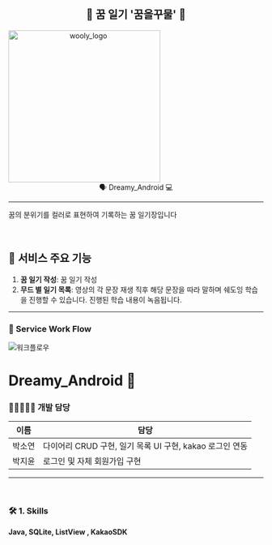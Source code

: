 <h2 align="center">
💜 꿈 일기 '꿈을꾸물' 💜
</h2> 

<div align="center" style="display:flex;">
	<img width="300" height="300" alt="wooly_logo" src="https://user-images.githubusercontent.com/43838030/116834200-f58f1980-abf7-11eb-8bca-70c75ce2c039.JPG">
</div>
<div align="center">
🗣 Dreamy_Android 💻
</div>

---
꿈의 분위기를 컬러로 표현하여 기록하는 꿈 일기장입니다 <br> 

&nbsp;

## 💜 서비스 주요 기능
  1. **꿈 일기 작성**: 꿈 일기 작성
  2. **무드 별 일기 목록**: 영상의 각 문장 재생 직후 해당 문장을 따라 말하며 쉐도잉 학습을 진행할 수 있습니다. 진행된 학습 내용이 녹음됩니다.
------

### 📄 Service Work Flow
![워크플로우](https://user-images.githubusercontent.com/43838030/116834019-3cc8da80-abf7-11eb-9682-9ff98295cd0c.JPG)

# Dreamy_Android :loudspeaker:

### 👩🏻‍🤝‍👩🏻 개발 담당

| 이름                                                  | 담당                                                    |
| ------------------------------------------------------------ | ------------------------------------------------------- |
| 박소연 | 다이어리 CRUD 구현, 일기 목록 UI 구현, kakao 로그인 연동 |
| 박지윤 | 로그인 및 자체 회원가입 구현 |

------
&nbsp;


<!--| 이름                                                  | 담당                                                    |
| ------------------------------------------------------------ | ------------------------------------------------------- |
| 신승민 | Core 알람,  소셜 로그인 연동(kakao, facebook), 회원가입 |
| 박소연 | 다짐 목록, 다짐 히스토리, 자체 로그인, 개인정보 수정 |-->



### 🛠 1. Skills
**Java, SQLite, ListView , KakaoSDK**
<!--
### 📚 2.프로젝트 사용 라이브러리
| 라이브러리                                                   | 목적                                                    |
| ------------------------------------------------------------ | ------------------------------------------------------- |
| [Coroutine](https://developer.android.com/topic/libraries/architecture/coroutines) | 비동기 처리 및 통신 |
| [KTX](https://developer.android.com/kotlin/ktx?hl=ko) | AAC를 위한 LifeCycle 관리 |
| Dagger - Hilt | 의존성 주입 |
| Room - DataStore | 로컬 DB에 알람 객체 및 다짐 데이터 저장  |
| Lottie | 애니메이션 적용 |
| [Gson](https://github.com/google/gson) | JSON 객체 Converter |
| [Glide](https://github.com/bumptech/glide) | 이미지 포멧팅 |
| [Retrofit](https://square.github.io/retrofit/) | HTTP 통신 |
### 🔀 3. Commit Convention
## 😜[Gitmoji](https://gitmoji.dev/)
<div align="left"><img width="400" height="400" alt="wooly_logo" src="https://user-images.githubusercontent.com/43838030/116831425-49930180-abea-11eb-89af-e0780b88e0d1.JPG"></div>
-->
<!--
### 📚 2. Activity 구조
|                  Activity   |                 Description   |
| ----------------------------------- | ------------------------------------------- |
| LoginActivity  |  로그인  |
| SignupActivity  |  회원가입  |
| VideoActivity  | 영상의 문장에 대답하고 STT로 대답을 확인하는 영상학습 진행 |
| ShadowingActivity  | 영상 속 문장을 따라 말하는 Shadowing 학습 진행, 학습 결과가 자동 녹음됨 |
| ChatbotActivity  | 사전 학습시킨 Google Dialogflow 를 이용한 챗봇 구현 |
| ReviewActivity  |  학습 영상에 포함된 주요 문장 스피킹 학습 |
| ReviewWordActivity  |  학습한 영상에 포함된 주요 단어 학습 |
| VideoLearnActivity  | 영상 학습시 저장된 녹음 및 STT 텍스트로 복습 |
-->
